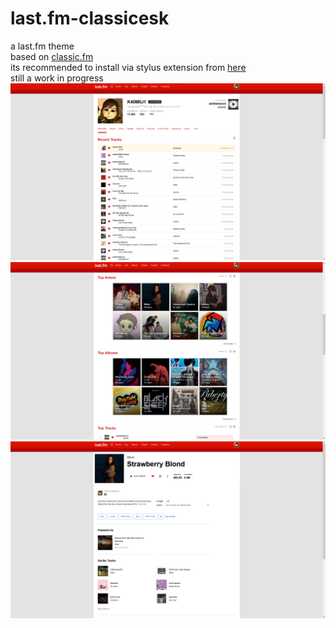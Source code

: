 # last.fm-classicesk
a last.fm theme <br>
based on <a href="https://github.com/wallace-aph/classic.fm">classic.fm</a> <br>
its recommended to install via stylus extension from <a href="https://userstyles.world/style/16794/classic-esk-style-for-last-fm">here</a> <br>
still a work in progress <br>
<img src=previews/preview.png>
<img src=previews/preview2.png>
<img src=previews/previewsong.png>
